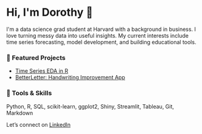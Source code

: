 # Hi, I'm Dorothy 👋

I'm a data science grad student at Harvard with a background in business. I love turning messy data into useful insights. My current interests include time series forecasting, model development, and building educational tools.

### 📌 Featured Projects
- [Time Series EDA in R](https://github.com/dorothyavo/timeseries-eda)
- [BetterLetter: Handwriting Improvement App](https://github.com/dorothyavo/betterletterapp)

### 🧰 Tools & Skills
Python, R, SQL, scikit-learn, ggplot2, Shiny, Streamlit, Tableau, Git, Markdown

Let’s connect on [LinkedIn](https://www.linkedin.com/in/dorothy-vo-7005aa344/)
